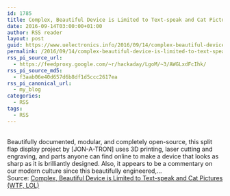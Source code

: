 ```yaml
---
id: 1785
title: Complex, Beautiful Device is Limited to Text-speak and Cat Pictures (WTF, LOL)
date: 2016-09-14T03:00:00+01:00
author: RSS reader
layout: post
guid: https://www.uelectronics.info/2016/09/14/complex-beautiful-device-is-limited-to-text-speak-and-cat-pictures-wtf-lol/
permalink: /2016/09/14/complex-beautiful-device-is-limited-to-text-speak-and-cat-pictures-wtf-lol/
rss_pi_source_url:
  - https://feedproxy.google.com/~r/hackaday/LgoM/~3/AWGLxdFcIhk/
rss_pi_source_md5:
  - f3aab06e40d657d6b8df1d5ccc2617ea
rss_pi_canonical_url:
  - my_blog
categories:
  - RSS
tags:
  - RSS
---
```

&#013;  
Beautifully documented, modular, and completely open-source, this split flap display project by [JON-A-TRON] uses 3D printing, laser cutting and engraving, and parts anyone can find online to make a device that looks as sharp as it is brilliantly designed. Also, it appears to be a commentary on our modern culture since this beautifully engineered,…&#013;  
Source: <a href="https://feedproxy.google.com/~r/hackaday/LgoM/~3/AWGLxdFcIhk/" target="_blank">Complex, Beautiful Device is Limited to Text-speak and Cat Pictures (WTF, LOL)</a>